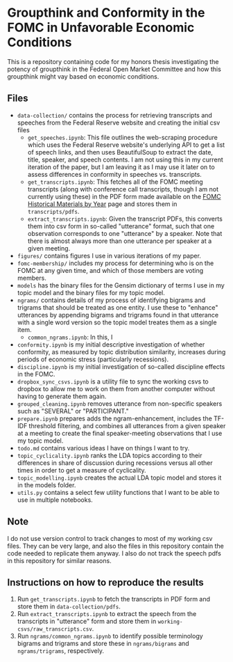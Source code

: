 # Groupthink and Conformity in the FOMC in Unfavorable Economic Conditions

This is a repository containing code for my honors thesis investigating the potency of groupthink in the Federal Open Market Committee and how this groupthink might vay based on economic conditions.

## Files

- `data-collection/` contains the process for retrieving transcripts and speeches from the Federal Reserve website and creating the initial csv files
    - `get_speeches.ipynb`: This file outlines the web-scraping procedure which uses the Federal Reserve website's underlying API to get a list of speech links, and then uses BeautifulSoup to extract the date, title, speaker, and speech contents. I am not using this in my current iteration of the paper, but I am leaving it as I may use it later on to assess differences in conformity in speeches vs. transcripts.
    - `get_transcripts.ipynb`: This fetches all of the FOMC meeting transcripts (along with conference call transcripts, though I am not currently using these) in the PDF form made available on the [FOMC Historical Materials by Year](https://www.federalreserve.gov/monetarypolicy/fomc_historical_year.htm) page and stores them in `transcripts/pdfs`.
    - `extract_transcripts.ipynb`: Given the transcript PDFs, this converts them into csv form in so-called "utterance" format, such that one observation corresponds to one "utterance" by a speaker. Note that there is almost always more than one utterance per speaker at a given meeting.
- `figures/` contains figures I use in various iterations of my paper.
- `fomc-membership/` includes my process for determining who is on the FOMC at any given time, and which of those members are voting members.
- `models` has the binary files for the Gensim dictionary of terms I use in my topic model and the binary files for my topic model.
- `ngrams/` contains details of my process of identifying bigrams and trigrams that should be treated as one entity. I use these to "enhance" utterances by appending bigrams and trigrams found in that utterance with a single word version so the topic model treates them as a single item.
    - `common_ngrams.ipynb`: In this, I 
- `conformity.ipynb` is my initial descriptive investigation of whether conformity, as measured by topic distribution similarity, increases during periods of economic stress (particularly recessions).
- `discipline.ipynb` is my initial investigation of so-called discipline effects in the FOMC.
- `dropbox_sync_csvs.ipynb` is a utility file to sync the working csvs to dropbox to allow me to work on them from another computer without having to generate them again.
- `grouped_cleaning.ipynb` removes utterance from non-specific speakers such as "SEVERAL" or "PARTICIPANT."
- `prepare.ipynb` prepares adds the ngram-enhancement, includes the TF-IDF threshold filtering, and combines all utterances from a given speaker at a meeting to create the final speaker-meeting observations that I use my topic model.
- `todo.md` contains various ideas I have on things I want to try.
- `topic_cyclicality.ipynb` ranks the LDA topics according to their differences in share of discussion during recessions versus all other times in order to get a measure of cyclicality.
- `topic_modelling.ipynb` creates the actual LDA topic model and stores it in the models folder.
- `utils.py` contains a select few utility functions that I want to be able to use in multiple notebooks.

## Note
I do not use version control to track changes to most of my working csv files. They can be very large, and also the files in this repository contain the code needed to replicate them anyway. I also do not track the speech pdfs in this repository for similar reasons.

## Instructions on how to reproduce the results
1. Run `get_transcripts.ipynb` to fetch the transcripts in PDF form and store them in `data-collection/pdfs`.
2. Run `extract_transcripts.ipynb` to extract the speech from the transcripts in "utterance" form and store them in `working-csvs/raw_transcripts.csv`.
3. Run `ngrams/common_ngrams.ipynb` to identify possible terminology bigrams and trigrams and store these in `ngrams/bigrams` and `ngrams/trigrams`, respectively.

